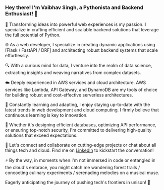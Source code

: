 ### Hey there! I'm Vaibhav Singh, a Pythonista and Backend Enthusiast! 👋

🚀 Transforming ideas into powerful web experiences is my passion. I specialize in crafting efficient and scalable backend solutions that leverage the full potential of Python.

🌐 As a web developer, I specialize in creating dynamic applications using [Flask / FastAPI / DRF] and architecting robust backend systems that scale effortlessly.

🔍 With a curious mind for data, I venture into the realm of data science, extracting insights and weaving narratives from complex datasets.

☁️ Deeply experienced in AWS services and cloud architecture. AWS services like Lambda, API Gateway, and DynamoDB are my tools of choice for building robust and cost-effective serverless architectures.

🌱 Constantly learning and adapting, I enjoy staying up-to-date with the latest trends in web development and cloud computing. I firmly believe that continuous learning is key to innovation.

🔧 Whether it's designing efficient databases, optimizing API performance, or ensuring top-notch security, I'm committed to delivering high-quality solutions that exceed expectations.

🔗 Let's connect and collaborate on cutting-edge projects or chat about all things tech and cloud. Find me on [LinkedIn](https://www.linkedin.com/in/vaibhav--singh) to kickstart the conversation!

⚡ By the way, in moments when I'm not immersed in code or entangled in the cloud's embrace, you might catch me wandering forest trails / concocting culinary experiments / serenading melodies on a musical muse.

Eagerly anticipating the journey of pushing tech's frontiers in unison! 🌟

